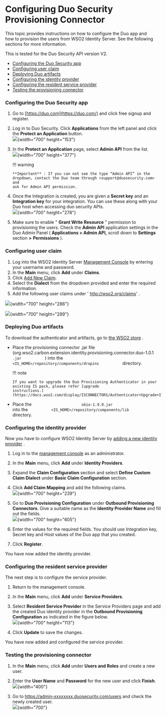 # Configuring Duo Security Provisioning Connector

This topic provides instructions on how to configure the Duo app and
how to provision the users from WSO2 Identity Server. See the following
sections for more information.

This is tested for the Duo Security API version V2.

-   [Configuring the Duo Security
    app](#ConfiguringDuoSecurityProvisioningConnector-ConfiguringtheDuoSecurityapp)
-   [Configuring user
    claim](#ConfiguringDuoSecurityProvisioningConnector-Configuringuserclaim)
-   [Deploying
    Duo artifacts](#ConfiguringDuoSecurityProvisioningConnector-DeployingDuoartifacts)
-   [Configuring the identity
    provider](#ConfiguringDuoSecurityProvisioningConnector-Configuringtheidentityprovider)
-   [Configuring the resident service
    provider](#ConfiguringDuoSecurityProvisioningConnector-Configuringtheresidentserviceprovider)
-   [Testing the provisioning
    connector](#ConfiguringDuoSecurityProvisioningConnector-Testingtheprovisioningconnector)

### Configuring the Duo Security app

1.  Go to [https://duo.com](https://duo.com/) and click free signup and
    register.
2.  Log in to Duo Security. Click **Applications** from the left panel
    and click the **Protect an Application** button.  
    ![](attachments/51486739/51451210.png){width="700" height="153"}
3.  In the **Protect an Application** page, select **Admin API** from
    the list.  
    ![](attachments/51486739/51451211.png){width="700" height="377"}

    !!! warning
    
        **Important** : If you can not see the type “Admin API” in the
        dropdown, contact the Duo team through <support@duosecurity.com> and
        ask for Admin API permission.
    

4.  Once the Integration is created, you are given a **Secret key** and
    an **Integration key** for your integration. You can use these along
    with your Duo host when accessing duo security APIs.  
    ![](attachments/51486739/51451212.png){width="700" height="278"}
5.  Make sure to enable " **Grant Write Resource** " permission to
    provisioning the users. Check the **Admin API** application settings
    in the Duo Admin Panel ( **Applications \> Admin API,** scroll down
    to **Settings** section **\>** **Permissions** ).

### Configuring user claim

1.  Log into the WSO2 Identity Server [Management
    Console](https://docs.wso2.com/identity-server/Getting+Started+with+the+Management+Console)
    by entering your username and password.
2.  In the **Main** menu, click **Add** under **Claims**.
3.  Click [Add New
    Claim](https://docs.wso2.com/identity-server/Adding+Claim+Mapping).
4.  Select the **Dialect** from the dropdown provided and enter the
    required information.
5.  Add the following user claims under ' http://wso2.org/claims' .

![](attachments/51486808/51451229.png){width="700" height="286"}

![](attachments/51486808/51451230.png){width="700" height="289"}

### Deploying Duo artifacts

To download the authenticator and artifacts, go to [the WSO2
store](https://store.wso2.com/store/assets/isconnector/list?q=%22_default%22%3A%22Duo%22)
.

-   Place the provisioning connector .jar file
    (org.wso2.carbon.extension.identity.provisioning.connector.duo-1.0.1
    `            .jar           ` ) into the
    `            <IS_HOME>/repository/components/dropins           `
    directory.

    !!! note
    
        If you want to upgrade the Duo Provisioning Authenticator in your
        existing IS pack, please refer [upgrade
        instructions.](https://docs.wso2.com/display/ISCONNECTORS/Authenticator+Upgrade+Instructions)
    

-   Place the
    `                       okio-1.9.0.jar                     ` into
    the `           <IS_HOME>/repository/components/lib          `
    directory.

### Configuring the identity provider

Now you have to configure WSO2 Identity Server by [adding a new identity
provider](https://docs.wso2.com/identity-server/Configuring+an+Identity+Provider)
.

1.  Log in to the [management
    console](https://docs.wso2.com/identity-server/Getting+Started+with+the+Management+Console)
    as an administrator.
2.  In the **Main** menu, click **Add** under **Identity Providers**.
3.  Expand the **Claim Configuration** section and select **Define
    Custom Claim Dialect** under **Basic Claim Configuration** section.
4.  Click **Add Claim Mapping** and add the following claims.  
    ![](attachments/51486808/51451231.png){width="700" height="239"}
5.  Go to **Duo Provisioning Configuration** under **Outbound
    Provisioning Connectors**. Give a suitable name as the **Identity
    Provider Name** and fill out the fields.  
    ![](attachments/51486808/53284965.png){width="700" height="605"}
6.  Enter the values for the required fields. You should use Integration
    key, Secret key and Host values of the Duo app that you created.

7.  Click **Register**.

You have now added the identity provider.

### Configuring the resident service provider

The next step is to configure the service provider.

1.  Return to the management console.

2.  In the **Main** menu, click **Add** under **Service Providers**.
3.  Select **Resident Service Provider** in the Service Providers page
    and add the created Duo identity provider in the **Outbound
    Provisioning Configuration** as indicated in the figure below.  
    ![](attachments/51486808/51451232.png){width="700" height="113"}

4.  Click **Update** to save the changes.

You have now added and configured the service provider.

### Testing the provisioning connector

1.  In the **Main** menu, click **Add** under **Users and Roles** and
    create a new user.

2.  Enter the **User Name** and **Password** for the new user and click
    **Finish**.  
    ![](attachments/51486808/51451233.png){width="400"}

3.  Go to <https://admin-xxxxxxxx.duosecurity.com/users> and check the
    newly created user.  
    ![](attachments/51486808/57008458.png){width="700"}
